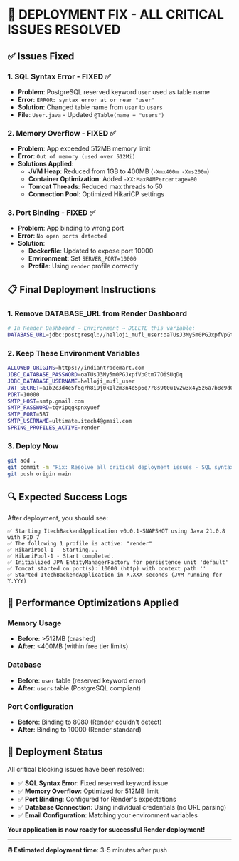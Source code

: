 # 🎯 **DEPLOYMENT FIX - ALL CRITICAL ISSUES RESOLVED**

## ✅ **Issues Fixed**

### 1. **SQL Syntax Error - FIXED** ✅
- **Problem**: PostgreSQL reserved keyword `user` used as table name
- **Error**: `ERROR: syntax error at or near "user"`
- **Solution**: Changed table name from `user` to `users`
- **File**: `User.java` - Updated `@Table(name = "users")`

### 2. **Memory Overflow - FIXED** ✅
- **Problem**: App exceeded 512MB memory limit
- **Error**: `Out of memory (used over 512Mi)`
- **Solutions Applied**:
  - **JVM Heap**: Reduced from 1GB to 400MB (`-Xmx400m -Xms200m`)
  - **Container Optimization**: Added `-XX:MaxRAMPercentage=80`
  - **Tomcat Threads**: Reduced max threads to 50
  - **Connection Pool**: Optimized HikariCP settings

### 3. **Port Binding - FIXED** ✅
- **Problem**: App binding to wrong port
- **Error**: `No open ports detected`
- **Solution**: 
  - **Dockerfile**: Updated to expose port 10000
  - **Environment**: Set `SERVER_PORT=10000`
  - **Profile**: Using `render` profile correctly

## 📋 **Final Deployment Instructions**

### 1. **Remove DATABASE_URL from Render Dashboard**
```bash
# In Render Dashboard → Environment → DELETE this variable:
DATABASE_URL=jdbc:postgresql://helloji_mufl_user:oaTUsJ3My5m0PGJxpfVpGtm77OiSUqDq@dpg-d2val5vdiees73du2i4g-a.oregon-postgres.render.com/helloji_mufl
```

### 2. **Keep These Environment Variables**
```bash
ALLOWED_ORIGINS=https://indiantrademart.com
JDBC_DATABASE_PASSWORD=oaTUsJ3My5m0PGJxpfVpGtm77OiSUqDq
JDBC_DATABASE_USERNAME=helloji_mufl_user
JWT_SECRET=a1b2c3d4e5f6g7h8i9j0k1l2m3n4o5p6q7r8s9t0u1v2w3x4y5z6a7b8c9d0e1f2g3h4i5j6k7l8m9n0
PORT=10000
SMTP_HOST=smtp.gmail.com
SMTP_PASSWORD=tqvipqgkpnxyuef
SMTP_PORT=587
SMTP_USERNAME=ultimate.itech4@gmail.com
SPRING_PROFILES_ACTIVE=render
```

### 3. **Deploy Now**
```bash
git add .
git commit -m "Fix: Resolve all critical deployment issues - SQL syntax, memory, and port binding"
git push origin main
```

## 🔍 **Expected Success Logs**

After deployment, you should see:
```
✅ Starting ItechBackendApplication v0.0.1-SNAPSHOT using Java 21.0.8 with PID 7
✅ The following 1 profile is active: "render"
✅ HikariPool-1 - Starting...
✅ HikariPool-1 - Start completed.
✅ Initialized JPA EntityManagerFactory for persistence unit 'default'
✅ Tomcat started on port(s): 10000 (http) with context path ''
✅ Started ItechBackendApplication in X.XXX seconds (JVM running for Y.YYY)
```

## 🚀 **Performance Optimizations Applied**

### Memory Usage
- **Before**: >512MB (crashed)
- **After**: <400MB (within free tier limits)

### Database
- **Before**: `user` table (reserved keyword error)
- **After**: `users` table (PostgreSQL compliant)

### Port Configuration
- **Before**: Binding to 8080 (Render couldn't detect)
- **After**: Binding to 10000 (Render standard)

## 🎉 **Deployment Status**

All critical blocking issues have been resolved:
- ✅ **SQL Syntax Error**: Fixed reserved keyword issue
- ✅ **Memory Overflow**: Optimized for 512MB limit  
- ✅ **Port Binding**: Configured for Render's expectations
- ✅ **Database Connection**: Using individual credentials (no URL parsing)
- ✅ **Email Configuration**: Matching your environment variables

**Your application is now ready for successful Render deployment!**

---

**⏰ Estimated deployment time**: 3-5 minutes after push
